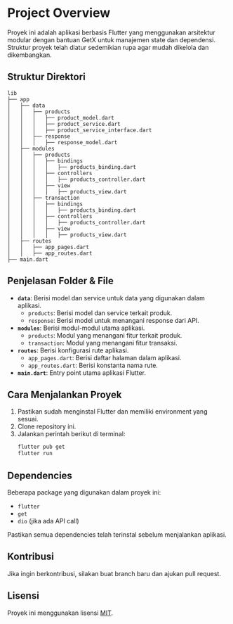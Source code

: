 # Project Overview
Proyek ini adalah aplikasi berbasis Flutter yang menggunakan arsitektur modular dengan bantuan GetX untuk manajemen state dan dependensi. Struktur proyek telah diatur sedemikian rupa agar mudah dikelola dan dikembangkan.

## Struktur Direktori

```
lib
├── app
│   ├── data
│   │   ├── products
│   │   │   ├── product_model.dart
│   │   │   ├── product_service.dart
│   │   │   ├── product_service_interface.dart
│   │   ├── response
│   │   │   ├── response_model.dart
│   ├── modules
│   │   ├── products
│   │   │   ├── bindings
│   │   │   │   ├── products_binding.dart
│   │   │   ├── controllers
│   │   │   │   ├── products_controller.dart
│   │   │   ├── view
│   │   │   │   ├── products_view.dart
│   │   ├── transaction
│   │   │   ├── bindings
│   │   │   │   ├── products_binding.dart
│   │   │   ├── controllers
│   │   │   │   ├── products_controller.dart
│   │   │   ├── view
│   │   │   │   ├── products_view.dart
│   ├── routes
│   │   ├── app_pages.dart
│   │   ├── app_routes.dart
├── main.dart
```

## Penjelasan Folder & File
- **`data`**: Berisi model dan service untuk data yang digunakan dalam aplikasi.
  - `products`: Berisi model dan service terkait produk.
  - `response`: Berisi model untuk menangani response dari API.
- **`modules`**: Berisi modul-modul utama aplikasi.
  - `products`: Modul yang menangani fitur terkait produk.
  - `transaction`: Modul yang menangani fitur transaksi.
- **`routes`**: Berisi konfigurasi rute aplikasi.
  - `app_pages.dart`: Berisi daftar halaman dalam aplikasi.
  - `app_routes.dart`: Berisi konstanta nama rute.
- **`main.dart`**: Entry point utama aplikasi Flutter.

## Cara Menjalankan Proyek
1. Pastikan sudah menginstal Flutter dan memiliki environment yang sesuai.
2. Clone repository ini.
3. Jalankan perintah berikut di terminal:
   ```sh
   flutter pub get
   flutter run
   ```

## Dependencies
Beberapa package yang digunakan dalam proyek ini:
- `flutter`
- `get`
- `dio` (jika ada API call)

Pastikan semua dependencies telah terinstal sebelum menjalankan aplikasi.

## Kontribusi
Jika ingin berkontribusi, silakan buat branch baru dan ajukan pull request.

## Lisensi
Proyek ini menggunakan lisensi [MIT](LICENSE).

